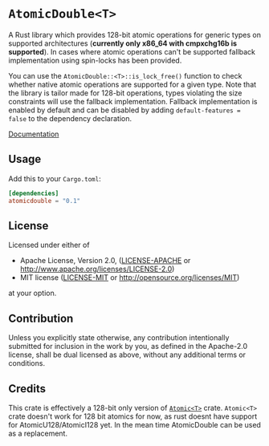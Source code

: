 # `AtomicDouble<T>`
A Rust library which provides 128-bit atomic operations for generic types on supported architectures (**currently only x86_64 with cmpxchg16b is supported**). In cases where atomic operations can't be supported fallback implementation using spin-locks has been provided.

You can use the `AtomicDouble::<T>::is_lock_free()` function to check whether native atomic operations are supported for a given type.
Note that the library is tailor made for 128-bit operations, types violating the size constraints will use the fallback implementation.
Fallback implementation is enabled by default and can be disabled by adding `default-features = false` to the dependency declaration.

[Documentation](https://docs.rs/atomicdouble)

## Usage
Add this to your `Cargo.toml`:
```toml
[dependencies]
atomicdouble = "0.1"
```

## License

Licensed under either of

 * Apache License, Version 2.0, ([LICENSE-APACHE](LICENSE-APACHE) or http://www.apache.org/licenses/LICENSE-2.0)
 * MIT license ([LICENSE-MIT](LICENSE-MIT) or http://opensource.org/licenses/MIT)

at your option.

## Contribution

Unless you explicitly state otherwise, any contribution intentionally submitted
for inclusion in the work by you, as defined in the Apache-2.0 license, shall be dual licensed as above, without any
additional terms or conditions.

## Credits
This crate is effectively a 128-bit only version of [`Atomic<T>`](https://github.com/Amanieu/atomic-rs) crate. `Atomic<T>` crate doesn't work for 128 bit atomics for now, as rust doesnt have support for AtomicU128/AtomicI128 yet. In the mean time AtomicDouble<T> can be used as a replacement.
